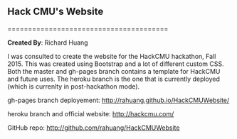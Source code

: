 ## Hack CMU's Website
=======================================

**Created By**: Richard Huang

I was consulted to create the website for the HackCMU hackathon, Fall 2015. This was created using Bootstrap and a lot of different custom CSS. Both the master and gh-pages branch contains a template for HackCMU and future uses. The heroku branch is the one that is currently deployed (which is currenlty in post-hackathon mode).

gh-pages branch deployement: http://rahuang.github.io/HackCMUWebsite/

heroku branch and official website: http://hackcmu.com/

GitHub repo: http://github.com/rahuang/HackCMUWebsite
